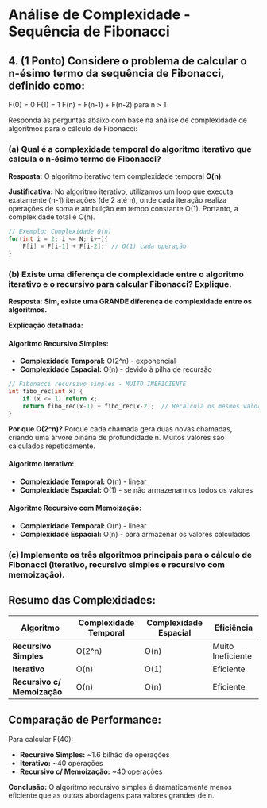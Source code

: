 # Análise de Complexidade - Sequência de Fibonacci

## 4. (1 Ponto) Considere o problema de calcular o n-ésimo termo da sequência de Fibonacci, definido como:

F(0) = 0
F(1) = 1
F(n) = F(n-1) + F(n-2) para n > 1

Responda às perguntas abaixo com base na análise de complexidade de algoritmos para o cálculo de Fibonacci:

### (a) Qual é a complexidade temporal do algoritmo iterativo que calcula o n-ésimo termo de Fibonacci?

**Resposta:** O algoritmo iterativo tem complexidade temporal **O(n)**.

**Justificativa:** No algoritmo iterativo, utilizamos um loop que executa exatamente (n-1) iterações (de 2 até n), onde cada iteração realiza operações de soma e atribuição em tempo constante O(1). Portanto, a complexidade total é O(n).

```cpp
// Exemplo: Complexidade O(n)
for(int i = 2; i <= N; i++){
    F[i] = F[i-1] + F[i-2];  // O(1) cada operação
}
```

### (b) Existe uma diferença de complexidade entre o algoritmo iterativo e o recursivo para calcular Fibonacci? Explique.

**Resposta:** **Sim, existe uma GRANDE diferença de complexidade entre os algoritmos.**

**Explicação detalhada:**

#### Algoritmo Recursivo Simples:
- **Complexidade Temporal:** O(2^n) - exponencial
- **Complexidade Espacial:** O(n) - devido à pilha de recursão

```cpp
// Fibonacci recursivo simples - MUITO INEFICIENTE
int fibo_rec(int x) {
    if (x <= 1) return x;
    return fibo_rec(x-1) + fibo_rec(x-2);  // Recalcula os mesmos valores várias vezes
}
```

**Por que O(2^n)?** Porque cada chamada gera duas novas chamadas, criando uma árvore binária de profundidade n. Muitos valores são calculados repetidamente.

#### Algoritmo Iterativo:
- **Complexidade Temporal:** O(n) - linear
- **Complexidade Espacial:** O(1) - se não armazenarmos todos os valores

#### Algoritmo Recursivo com Memoização:
- **Complexidade Temporal:** O(n) - linear
- **Complexidade Espacial:** O(n) - para armazenar os valores calculados

### (c) Implemente os três algoritmos principais para o cálculo de Fibonacci (iterativo, recursivo simples e recursivo com memoização).

## Resumo das Complexidades:

| Algoritmo | Complexidade Temporal | Complexidade Espacial | Eficiência |
|-----------|----------------------|---------------------|------------|
| **Recursivo Simples** | O(2^n) | O(n) | Muito Ineficiente |
| **Iterativo** | O(n) | O(1) | Eficiente |
| **Recursivo c/ Memoização** | O(n) | O(n) | Eficiente |

## Comparação de Performance:

Para calcular F(40):
- **Recursivo Simples:** ~1.6 bilhão de operações
- **Iterativo:** ~40 operações
- **Recursivo c/ Memoização:** ~40 operações

**Conclusão:** O algoritmo recursivo simples é dramaticamente menos eficiente que as outras abordagens para valores grandes de n.